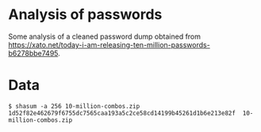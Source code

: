 Analysis of passwords
=====================

Some analysis of a cleaned password dump obtained from https://xato.net/today-i-am-releasing-ten-million-passwords-b6278bbe7495.

Data
====

```
$ shasum -a 256 10-million-combos.zip
1d52f82e462679f6755dc7565caa193a5c2ce58cd14199b45261d1b6e213e82f  10-million-combos.zip
```

